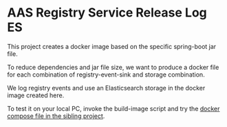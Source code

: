 # AAS Registry Service Release Log ES

This project creates a docker image based on the specific spring-boot jar file.

To reduce dependencies and jar file size, we want to produce a docker file for each combination of registry-event-sink and storage combination.

We log registry events and use an Elasticsearch storage in the docker image created here.

To test it on your local PC, invoke the build-image script and try the [docker compose file in the sibling project](../docker-compose/docker-compose.yml).